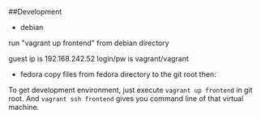 ##Development

* debian

run "vagrant up frontend" from debian directory

guest ip is 192.168.242.52
login/pw is vagrant/vagrant


* fedora
copy files from fedora directory to the git root
then:

To get development environment, just execute `vagrant up frontend` in git root.
And `vagrant ssh frontend` gives you command line of that virtual machine.
